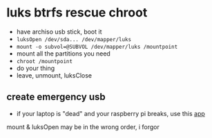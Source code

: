 # luks btrfs rescue chroot

* have archiso usb stick, boot it
* `luksOpen /dev/sda... /dev/mapper/luks`
* `mount -o subvol=@SUBVOL /dev/mapper/luks /mountpoint`
* mount all the partitions you need
* `chroot /mountpoint`
* do your thing
* leave, unmount, luksClose

## create emergency usb
* if your laptop is "dead" and your raspberry pi breaks, use this [app](https://play.google.com/store/apps/details?id=eu.depau.etchdroid)


mount & luksOpen may be in the wrong order, i forgor
